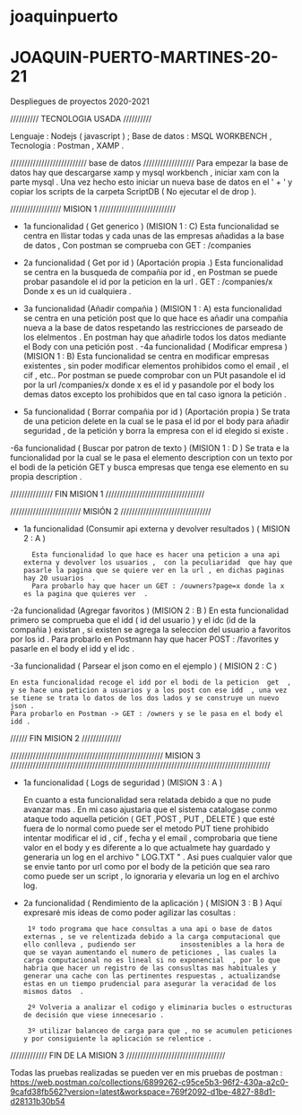 ﻿# joaquinpuerto
# JOAQUIN-PUERTO-MARTINES-20-21
Despliegues de proyectos 2020-2021 

////////// TECNOLOGIA USADA  //////////
 
Lenguaje :  Nodejs ( javascript ) ; 
Base de datos  : MSQL WORKBENCH  ,
Tecnologia : Postman ,  XAMP  . 

/////////////////////////// base de datos  ////////////////// 
Para empezar la base de datos  hay que descargarse xamp y mysql workbench  , iniciar xam con la parte mysql . 
Una vez hecho esto iniciar un nueva base de datos en el  ' + ' y copiar los scripts de  la carpeta ScriptDB  ( No ejecutar el de drop ). 

//////////////////  MISION 1 ///////////////////////////

 - 1a funcionalidad  ( Get generico ) (MISION 1  : C)
        Esta funcionalidad se centra en llistar todas y cada unas de las empresas añadidas a la base de datos  , Con postman se comprueba con GET : /companies 
 - 2a funcionalidad  ( Get por id ) (Aportación propia .)
        Esta funcionalidad se centra en la busqueda de compañia por id  , en Postman se puede probar pasandole el id por la peticion en la url . GET : /companies/x 
        Donde x es un id cualquiera . 

 - 3a funcionalidad  (Añadir compañia ) (MISION 1 : A)
        esta funcionalidad se centra en una petición post que lo que hace es añadir una compañia nueva a la base de datos respetando las restricciones de parseado de los elelmentos  . 
        En postman hay que añadirle todos los datos  mediante el Body con una petición post . 
 -4a funcionalidad  ( Modificar empresa ) (MISION 1 : B) 
        Esta funcionalidad se centra en modificar empresas existentes , sin poder modificar elementos prohibidos como el email  , el cif , etc..
        Por postman se puede comprobar  con un PUt pasandole el id por la url /companies/x
        donde x es el id y pasandole por el body los demas datos excepto los prohibidos que en tal caso ignora la petición . 


- 5a funcionalidad  ( Borrar compañia por id ) (Aportación propia )
    Se trata de una peticion delete en la cual se le pasa el id por el body para añadir seguridad  , de la petición y borra la empresa con el id elegido  si existe . 

-6a funcionalidad  ( Buscar por patron de texto  ) (MISION 1 : D )
    Se trata e la funcionalidad por la cual se le pasa el elemento description con un texto por el bodi de la petición GET  y busca  empresas que tenga ese elemento en su propia description . 

/////////////// FIN MISION 1 ///////////////////////////////////

///////////////////////// MISIÓN 2 ////////////////////////////////


- 1a funcionalidad  (Consumir api externa y devolver resultados  ) ( MISION 2 : A )

        Esta funcionalidad lo que hace es hacer una peticion a una api externa y devolver los usuarios ,  con la peculiaridad  que hay que pasarle la pagina que se quiere ver en la url , en dichas paginas hay 20 usuarios  . 
        Para probarlo hay que hacer un GET : /ouwners?page=x donde la x es la pagina que quieres ver  . 

-2a funcionalidad   (Agregar favoritos )  (MISION 2 : B )
        En esta funcionalidad primero se comprueba que el idd ( id del usuario  ) y el idc (id de la compañia  ) existan , si existen se agrega la seleccion del usuario a favoritos por los id  . 
        Para probarlo en Postmann hay que hacer  POST : /favorites  y pasarle en el body el idd y el idc . 

-3a funcionalidad  ( Parsear el json como en el ejemplo ) ( MISION 2 : C  )

    En esta funcionalidad recoge el idd por el bodi de la peticion  get  , y se hace una peticion a usuarios y a los post con ese idd  , una vez se tiene se trata lo datos de los dos lados y se construye un nuevo json .
    Para probarlo en Postman -> GET : /owners y se le pasa en el body el idd . 

////// FIN MISION 2 //////////////


//////////////////////////////////////////////////////  MISION 3 ////////////////////////////////////////////////////////////////////////////////////////////

 
 - 1a funcionalidad  ( Logs de seguridad  )  (MISION 3 : A )
   
   En cuanto a esta funcionalidad sera relatada debido a que no pude avanzar mas  . 
   En mi caso ajustaria que el sistema catalogase conmo ataque todo aquella petición  ( GET ,POST , PUT , DELETE )  que esté fuera de lo normal   como puede ser el metodo PUT      tiene prohibido intentar modificar el id , cif  , fecha y el email  , comprobaria que tiene valor en el body  y es diferente a lo que actualmete hay guardado y generaria un    log en el archivo " LOG.TXT " . 
   Asi pues cualquier valor que se envie tanto por url como por el body de la petición que sea raro como puede ser un script , lo ignoraria y elevaria un log en el archivo log.
  
 - 2a funcionalidad ( Rendimiento de la aplicación ) ( MISION 3 : B ) 
    Aquí expresaré mis ideas de como poder agilizar las cosultas   : 
       
        1º todo programa que hace consultas a una api o base de datos externas , se ve relentizada debido a la carga computacional que ello conlleva , pudiendo ser           insostenibles a la hora de que se vayan aumentando el numero de peticiones , las cuales la carga computacional no es lineal si no exponencial  , por lo que habria que hacer un registro de las consusltas mas habituales y generar una cache con las pertinentes respuestas , actualizandse estas en un tiempo prudencial para asegurar la veracidad de los mismos datos  . 
        
        2º Volveria a analizar el codigo y eliminaria bucles o estructuras de decisión que viese innecesario . 
        
        3º utilizar balanceo de carga para que , no se acumulen peticiones y por consiguiente la aplicación se relentice . 
        
        
///////////// FIN DE LA MISION 3  ///////////////////////////////////

Todas las pruebas realizadas se pueden ver en  mis pruebas de postman  : 
https://web.postman.co/collections/6899262-c95ce5b3-96f2-430a-a2c0-9cafd38fb562?version=latest&workspace=769f2092-d1be-4827-88d1-d28131b30b54
